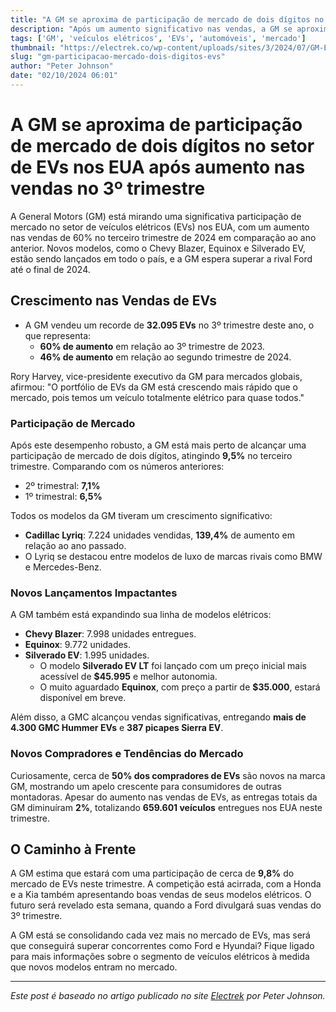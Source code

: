 ```yaml
---
title: "A GM se aproxima de participação de mercado de dois dígitos no setor de EVs nos EUA após aumento nas vendas no 3º trimestre"
description: "Após um aumento significativo nas vendas, a GM se aproxima de uma participação de mercado de 10% no setor de veículos elétricos nos EUA. O relatório detalha as vendas de novos modelos e as estratégias da GM para competir com rivais."
tags: ['GM', 'veículos elétricos', 'EVs', 'automóveis', 'mercado']
thumbnail: "https://electrek.co/wp-content/uploads/sites/3/2024/07/GM-EV-Q2-2.jpeg?quality=82&strip=all&w=1400"
slug: "gm-participacao-mercado-dois-digitos-evs"
author: "Peter Johnson"
date: "02/10/2024 06:01"
---
```


# A GM se aproxima de participação de mercado de dois dígitos no setor de EVs nos EUA após aumento nas vendas no 3º trimestre

A General Motors (GM) está mirando uma significativa participação de mercado no setor de veículos elétricos (EVs) nos EUA, com um aumento nas vendas de 60% no terceiro trimestre de 2024 em comparação ao ano anterior. Novos modelos, como o Chevy Blazer, Equinox e Silverado EV, estão sendo lançados em todo o país, e a GM espera superar a rival Ford até o final de 2024.

## Crescimento nas Vendas de EVs
- A GM vendeu um recorde de **32.095 EVs** no 3º trimestre deste ano, o que representa:
  - **60% de aumento** em relação ao 3º trimestre de 2023.
  - **46% de aumento** em relação ao segundo trimestre de 2024.

Rory Harvey, vice-presidente executivo da GM para mercados globais, afirmou: "O portfólio de EVs da GM está crescendo mais rápido que o mercado, pois temos um veículo totalmente elétrico para quase todos."

### Participação de Mercado
Após este desempenho robusto, a GM está mais perto de alcançar uma participação de mercado de dois dígitos, atingindo **9,5%** no terceiro trimestre. Comparando com os números anteriores:
- 2º trimestral: **7,1%**
- 1º trimestral: **6,5%**

Todos os modelos da GM tiveram um crescimento significativo:
- **Cadillac Lyriq**: 7.224 unidades vendidas, **139,4%** de aumento em relação ao ano passado.
- O Lyriq se destacou entre modelos de luxo de marcas rivais como BMW e Mercedes-Benz.

### Novos Lançamentos Impactantes
A GM também está expandindo sua linha de modelos elétricos:
- **Chevy Blazer**: 7.998 unidades entregues.
- **Equinox**: 9.772 unidades.
- **Silverado EV**: 1.995 unidades.
  - O modelo **Silverado EV LT** foi lançado com um preço inicial mais acessível de **$45.995** e melhor autonomia.
  - O muito aguardado **Equinox**, com preço a partir de **$35.000**, estará disponível em breve.

Além disso, a GMC alcançou vendas significativas, entregando **mais de 4.300 GMC Hummer EVs** e **387 picapes Sierra EV**.

### Novos Compradores e Tendências do Mercado
Curiosamente, cerca de **50% dos compradores de EVs** são novos na marca GM, mostrando um apelo crescente para consumidores de outras montadoras. Apesar do aumento nas vendas de EVs, as entregas totais da GM diminuíram **2%**, totalizando **659.601 veículos** entregues nos EUA neste trimestre.

## O Caminho à Frente
A GM estima que estará com uma participação de cerca de **9,8%** do mercado de EVs neste trimestre. A competição está acirrada, com a Honda e a Kia também apresentando boas vendas de seus modelos elétricos. O futuro será revelado esta semana, quando a Ford divulgará suas vendas do 3º trimestre.

A GM está se consolidando cada vez mais no mercado de EVs, mas será que conseguirá superar concorrentes como Ford e Hyundai? Fique ligado para mais informações sobre o segmento de veículos elétricos à medida que novos modelos entram no mercado.

---  
*Este post é baseado no artigo publicado no site [Electrek](https://electrek.co/2024/10/01/gm-nears-double-digit-ev-market-share-after-q3-sales-surge/) por Peter Johnson.*